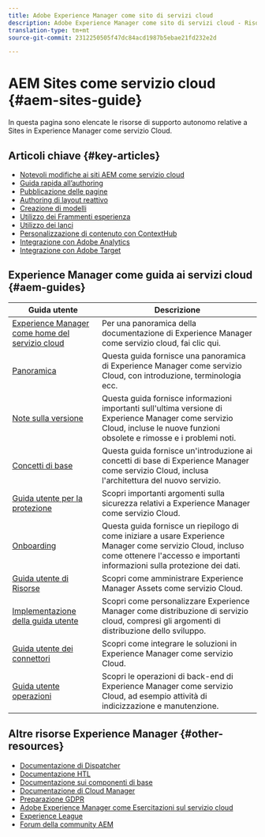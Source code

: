 ```yaml
---
title: Adobe Experience Manager come sito di servizi cloud
description: Adobe Experience Manager come sito di servizi cloud - Risorse di supporto autonomo e collegamenti alla documentazione
translation-type: tm+mt
source-git-commit: 2312250505f47dc84acd1987b5ebae21fd232e2d

---
```



# AEM Sites come servizio cloud {#aem-sites-guide}

In questa pagina sono elencate le risorse di supporto autonomo relative a Sites in Experience Manager come servizio Cloud.

## Articoli chiave {#key-articles}

* [Notevoli modifiche ai siti AEM come servizio cloud](sites-cloud-changes.md)
* [Guida rapida all’authoring](authoring/getting-started/quick-start.md)
* [Pubblicazione delle pagine](authoring/fundamentals/publishing-pages.md)
* [Authoring di layout reattivo](authoring/features/responsive-layout.md)
* [Creazione di modelli](authoring/features/templates.md)
* [Utilizzo dei Frammenti esperienza](authoring/fundamentals/experience-fragments.md)
* [Utilizzo dei lanci](authoring/launches/overview.md)
* [Personalizzazione di contenuto con ContextHub](authoring/personalization/contexthub.md)
* [Integrazione con Adobe Analytics](integrating/adobe-analytics.md)
* [Integrazione con Adobe Target](integrating/adobe-target.md)

## Experience Manager come guida ai servizi cloud {#aem-guides}

| Guida utente | Descrizione |
|---|---|
| [Experience Manager come home del servizio cloud](/help/landing/home.md) | Per una panoramica della documentazione di Experience Manager come servizio cloud, fai clic qui. |
| [Panoramica](/help/overview/home.md) | Questa guida fornisce una panoramica di Experience Manager come servizio Cloud, con introduzione, terminologia ecc. |
| [Note sulla versione](/help/release-notes/home.md) | Questa guida fornisce informazioni importanti sull&#39;ultima versione di Experience Manager come servizio Cloud, incluse le nuove funzioni obsolete e rimosse e i problemi noti. |
| [Concetti di base](/help/core-concepts/home.md) | Questa guida fornisce un&#39;introduzione ai concetti di base di Experience Manager come servizio Cloud, inclusa l&#39;architettura del nuovo servizio. |
| [Guida utente per la protezione](/help/security/home.md) | Scopri importanti argomenti sulla sicurezza relativi a Experience Manager come servizio Cloud. |
| [Onboarding](/help/onboarding/home.md) | Questa guida fornisce un riepilogo di come iniziare a usare Experience Manager come servizio Cloud, incluso come ottenere l&#39;accesso e importanti informazioni sulla protezione dei dati. |
| [Guida utente di Risorse](/help/assets/home.md) | Scopri come amministrare Experience Manager Assets come servizio Cloud. |
| [Implementazione della guida utente](/help/implementing/home.md) | Scopri come personalizzare Experience Manager come distribuzione di servizio cloud, compresi gli argomenti di distribuzione dello sviluppo. |
| [Guida utente dei connettori](/help/connectors/home.md) | Scopri come integrare le soluzioni in Experience Manager come servizio Cloud. |
| [Guida utente operazioni](/help/operations/home.md) | Scopri le operazioni di back-end di Experience Manager come servizio Cloud, ad esempio attività di indicizzazione e manutenzione. |

## Altre risorse Experience Manager {#other-resources}

* [Documentazione di Dispatcher](/help/implementing/dispatcher/overview.md)
* [Documentazione HTL](https://docs.adobe.com/content/help/en/experience-manager-htl/using/overview.html)
* [Documentazione sui componenti di base](https://docs.adobe.com/content/help/en/experience-manager-core-components/using/introduction.html)
* [Documentazione di Cloud Manager](https://docs.adobe.com/content/help/en/experience-manager-cloud-manager/using/introduction-to-cloud-manager.html)
* [Preparazione GDPR](/help/onboarding/data-privacy-and-protection-readiness/aem-readiness.md)
* [Adobe Experience Manager come Esercitazioni sul servizio cloud](https://docs.adobe.com/content/help/en/experience-manager-learn/cloud-service/overview.html)
* [Experience League](https://guided.adobe.com/?promoid=K42KVXHD&mv=other#solutions/experience-manager)
* [Forum della community AEM](https://forums.adobe.com/community/experience-cloud/marketing-cloud/experience-manager)
